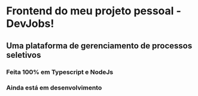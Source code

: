# Frontend do meu projeto pessoal - DevJobs!

## Uma plataforma de gerenciamento de processos seletivos

### Feita 100% em Typescript e NodeJs

### Ainda está em desenvolvimento
